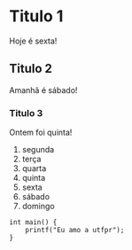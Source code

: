 # Titulo 1
Hoje é sexta!

## Titulo 2
Amanhã é sábado!

### Titulo 3
Ontem foi quinta!


1. segunda
2. terça
3. quarta
4. quinta
5. sexta
6. sábado
7. domingo


```
int main() {
    printf("Eu amo a utfpr");
}
```
